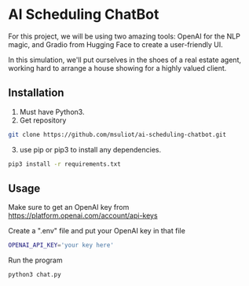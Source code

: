 # AI Scheduling ChatBot

For this project, we will be using two amazing tools: OpenAI for the NLP magic, and Gradio from Hugging Face to create a user-friendly UI. 

In this simulation, we'll put ourselves in the shoes of a real estate agent, working hard to arrange a house showing for a highly valued client. 

## Installation

1. Must have Python3.
2. Get repository
```bash
git clone https://github.com/msuliot/ai-scheduling-chatbot.git
```
3. use pip or pip3 to install any dependencies.
```bash
pip3 install -r requirements.txt
```

## Usage

Make sure to get an OpenAI key from https://platform.openai.com/account/api-keys

Create a ".env" file and put your OpenAI key in that file
```bash
OPENAI_API_KEY='your key here'
```

Run the program
```bash
python3 chat.py
```
